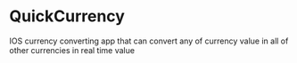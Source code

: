 # QuickCurrency
IOS currency converting app that can convert any of currency value in all of other currencies in real time value

